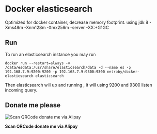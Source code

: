 # Docker elasticsearch

Optimized for docker container, decrease memory footprint. using jdk 8 -Xms48m -Xnm128m -Xmx256m -server -XX:+G1GC

## Run

To run an elasticsearch instance
you may run
```
docker run --restart=always -v /data/esdata:/usr/share/elasticsearch/data -d --name es -p 192.168.7.9:9200:9200 -p 192.168.7.9:9300:9300 netroby/docker-elasticsearch elasticsearch
```
Then elasticsearch will up and running , it will using 9200 and 9300 listen incoming query.



## Donate me please

![Scan QRCode donate me via Alipay](https://www.netroby.com/assets/images/alipayme.jpg)

**Scan QRCode donate me via Alipay**
